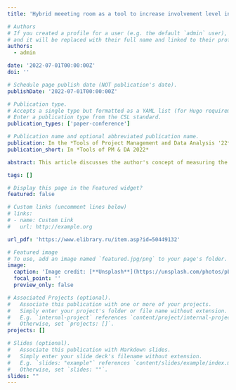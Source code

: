 ```yaml
---
title: 'Hybrid meeeting room as a tool to increase involvement level in the workflow'

# Authors
# If you created a profile for a user (e.g. the default `admin` user), write the username (folder name) here
# and it will be replaced with their full name and linked to their profile.
authors:
  - admin

date: '2022-07-01T00:00:00Z'
doi: ''

# Schedule page publish date (NOT publication's date).
publishDate: '2022-07-01T00:00:00Z'

# Publication type.
# Accepts a single type but formatted as a YAML list (for Hugo requirements).
# Enter a publication type from the CSL standard.
publication_types: ['paper-conference']

# Publication name and optional abbreviated publication name.
publication: In the *Tools of Project Management and Data Analysis '22*
publication_short: In *Tools of PM & DA 2022*

abstract: This article discusses the author's concept of measuring the level of involvement and the possibility of increasing it with the help of a hybrid meeting room. The goal of this paper is to study the author's concept of a hybrid workspace and its applicability for organizing the workflow in some company. The key problem of the study is the insufficient level of involvement in some common work process when it is organized remotely. During the research, the following methods were applied - empirical (interviewing, surveying, experiment etc.), theoretical (level of involvement modelling, system workflow modelling etc.), practical (data visualization, programming of the components etc.). Based on this study, a hybrid meeting room prototype was developed, which is a proof of hybrid workspace concept.

tags: []

# Display this page in the Featured widget?
featured: false

# Custom links (uncomment lines below)
# links:
# - name: Custom Link
#   url: http://example.org

url_pdf: 'https://www.elibrary.ru/item.asp?id=50449132'

# Featured image
# To use, add an image named `featured.jpg/png` to your page's folder.
image:
  caption: 'Image credit: [**Unsplash**](https://unsplash.com/photos/pLCdAaMFLTE)'
  focal_point: ''
  preview_only: false

# Associated Projects (optional).
#   Associate this publication with one or more of your projects.
#   Simply enter your project's folder or file name without extension.
#   E.g. `internal-project` references `content/project/internal-project/index.md`.
#   Otherwise, set `projects: []`.
projects: []

# Slides (optional).
#   Associate this publication with Markdown slides.
#   Simply enter your slide deck's filename without extension.
#   E.g. `slides: "example"` references `content/slides/example/index.md`.
#   Otherwise, set `slides: ""`.
slides: ""
---
```


